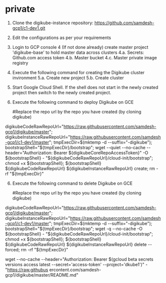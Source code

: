 # private

1. Clone the digikube-instance repository: https://github.com/samdesh-gcp1/c1-dev1.git
2. Edit the configurations as per your requirements
3. Login to GCP console
4  (If not done already) create master project 'digikube-base' to hold master data across clusters
		4.a. Secrets: Github.com access token
		4.b. Master bucket
		4.c. Master private image registry	
5. Execute the following command for creating the Digikube cluster invironment
		5.a. Create new project
		5.b. Create cluster
		
		

4. Start Google Cloud Shell.  If the shell does not start in the newly created project then switch to the newly created project.
5. Execute the following command to deploy Digikube on GCE
  
      #Replace the repo url by the repo you have created (by cloning digikube)
      
digikubeCodeRawRepoUrl="https://raw.githubusercontent.com/samdesh-gcp1/digikube/master"; digikubeInstanceRawRepoUrl="https://raw.githubusercontent.com/samdesh-gcp1/c1-dev1/master"; tmpExecDir=$(mktemp -d --suffix="-digikube"); bootstrapShell="${tmpExecDir}/bootstrap"; wget --quiet --no-cache --header="Authorization: Bearer ${digikubeCoreRepoAccessToken}" -O ${bootstrapShell} - "${digikubeCodeRawRepoUrl}/cloud-init/bootstrap"; chmod +x ${bootstrapShell};  ${bootstrapShell} ${digikubeCodeRawRepoUrl} ${digikubeInstanceRawRepoUrl} create; rm -rf "${tmpExecDir}"
  
  
6. Execute the following command to delete Digikube on GCE

      #Replace the repo url by the repo you have created (by cloning digikube)
      
digikubeCodeRawRepoUrl="https://raw.githubusercontent.com/samdesh-gcp1/digikube/master"; digikubeInstanceRawRepoUrl="https://raw.githubusercontent.com/samdesh-gcp1/c1-dev1/master"; tmpExecDir=$(mktemp -d --suffix="-digikube"); bootstrapShell="${tmpExecDir}/bootstrap"; wget -q --no-cache -O ${bootstrapShell} - "${digikubeCodeRawRepoUrl}/cloud-init/bootstrap"; chmod +x ${bootstrapShell}; ${bootstrapShell} ${digikubeCodeRawRepoUrl} ${digikubeInstanceRawRepoUrl} delete --forced; rm -rf "${tmpExecDir}" 

wget --no-cache --header="Authorization: Bearer $(gcloud beta secrets versions access latest --secret='access-token' --project='dkube1')" - "https://raw.githubus
ercontent.com/samdesh-gcp1/digikube/master/README.md"
